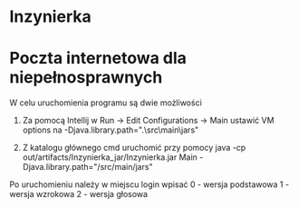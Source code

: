# Inzynierka
# Poczta internetowa dla niepełnosprawnych

W celu uruchomienia programu są dwie możliwości

1) Za pomocą Intellij w Run -> Edit Configurations -> Main ustawić VM options na -Djava.library.path=".\src\main\jars"

2) Z katalogu głównego cmd uruchomić przy pomocy 
  java -cp out/artifacts/Inzynierka_jar/Inzynierka.jar Main -Djava.library.path="/src/main/jars"
  
 Po uruchomieniu należy w miejscu login wpisać
  0 - wersja podstawowa
  1 - wersja wzrokowa
  2 - wersja głosowa
